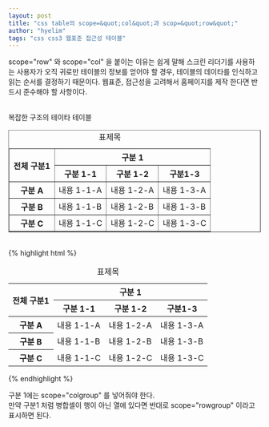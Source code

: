 ```yaml
---
layout: post
title: "css table의 scope=&quot;col&quot;과 scop=&quot;row&quot;"
author: "hyelim"
tags: "css css3 웹표준 접근성 테이블" 
---
```



scope="row" 와 scope="col" 을 붙이는 이유는 쉽게 말해 스크린 리더기를 사용하는 사용자가 오직 귀로만 테이블의 정보를 얻어야 할 경우, 
테이블의 데이타를 인식하고 읽는 순서를 결정하기 때문이다.
웹표준, 접근성을 고려해서 홈페이지를 제작 한다면 반드시 준수해야 할 사항이다.<br><br>

복잡한 구조의 테이타 테이블<br>
<table width="100%" summary="데이타테이블 설명" class="datatable" border="1">
<caption>표제목</caption>
<thead>
  <tr>
    <th rowspan="2" scope="col">전체 구분1 </th>
    <th colspan="3" scope="colgroup">구분 1 </th>
  </tr>
  <tr>
    <th scope="col">구분 1-1 </th>
    <th scope="col"> 구분 1-2 </th>
    <th scope="col">구분1-3</th>    
  </tr>
</thead>
<tbody>
  <tr>
    <th scope="row">구분 A</th>
    <td>내용 1-1-A</td>
    <td>내용 1-2-A</td>
    <td>내용 1-3-A</td>
  </tr>
  <tr>
    <th scope="row">구분 B</th>
    <td>내용 1-1-B</td>
    <td>내용 1-2-B</td>
    <td>내용 1-3-B</td>
  </tr>
  <tr>
    <th scope="row">구분 C</th>
    <td>내용 1-1-C</td>
    <td>내용 1-2-C</td>
    <td>내용 1-3-C</td>
  </tr>
</tbody>
</table>
<br>
{% highlight html %}
<table width="100%" summary="데이타테이블 설명" class="datatable">
<caption>표제목</caption>
<thead>
  <tr>
    <th rowspan="2" scope="col">전체 구분1 </th>
    <th colspan="3" scope="colgroup">구분 1 </th>
  </tr>
  <tr>
    <th scope="col">구분 1-1 </th>
    <th scope="col"> 구분 1-2 </th>
    <th scope="col">구분1-3</th>    
  </tr>
</thead>
<tbody>
  <tr>
    <th scope="row">구분 A</th>
    <td>내용 1-1-A</td>
    <td>내용 1-2-A</td>
    <td>내용 1-3-A</td>
  </tr>
  <tr>
    <th scope="row">구분 B</th>
    <td>내용 1-1-B</td>
    <td>내용 1-2-B</td>
    <td>내용 1-3-B</td>
  </tr>
  <tr>
    <th scope="row">구분 C</th>
    <td>내용 1-1-C</td>
    <td>내용 1-2-C</td>
    <td>내용 1-3-C</td>
  </tr>
</tbody>
</table>
{% endhighlight %}

구분 1에는 scope="colgroup" 를 넣어줘야 한다. <br>
만약 구분1 처럼 병합셀이 행이 아닌 열에 있다면 반대로 scope="rowgroup" 이라고 표시하면 된다. <br>
